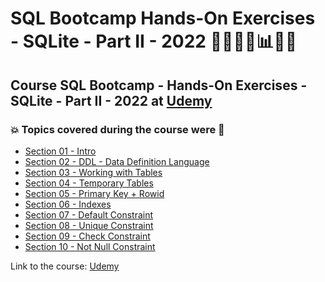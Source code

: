 # SQL Bootcamp Hands-On Exercises - SQLite - Part II - 2022 👩🏻‍💻🤖:bar_chart:🎲💽
## Course SQL Bootcamp - Hands-On Exercises - SQLite - Part II - 2022 at [Udemy](https://www.udemy.com/course/sql-bootcamp-hands-on-exercises-sqlite-part-ii/)
### :boom: Topics covered during the course were :rocket:
- [Section 01 - Intro](https://github.com/romulovieira777/SQL_Bootcamp_HandsOn_Exercises_SQLite_Part_II_2022/tree/main/Section_01_Intro)
- [Section 02 - DDL - Data Definition Language](https://github.com/romulovieira777/SQL_Bootcamp_HandsOn_Exercises_SQLite_Part_II_2022/tree/main/Section_02_DDL_Data_Definition_Language)
- [Section 03 - Working with Tables](https://github.com/romulovieira777/SQL_Bootcamp_HandsOn_Exercises_SQLite_Part_II_2022/tree/main/Section_03_Working_with_Tables)
- [Section 04 - Temporary Tables](https://github.com/romulovieira777/SQL_Bootcamp_HandsOn_Exercises_SQLite_Part_II_2022/tree/main/Section_04_Temporary_Tables)
- [Section 05 - Primary Key + Rowid](https://github.com/romulovieira777/SQL_Bootcamp_HandsOn_Exercises_SQLite_Part_II_2022/tree/main/Section_05_Primary_Key_Rowid)
- [Section 06 - Indexes](https://github.com/romulovieira777/SQL_Bootcamp_HandsOn_Exercises_SQLite_Part_II_2022/tree/main/Section_06_Indexes)
- [Section 07 - Default Constraint](https://github.com/romulovieira777/SQL_Bootcamp_HandsOn_Exercises_SQLite_Part_II_2022/tree/main/Section_07_Default_Constraint)
- [Section 08 - Unique Constraint](https://github.com/romulovieira777/SQL_Bootcamp_HandsOn_Exercises_SQLite_Part_II_2022/tree/main/Section_08_Unique_Constraint)
- [Section 09 - Check Constraint](https://github.com/romulovieira777/SQL_Bootcamp_HandsOn_Exercises_SQLite_Part_II_2022/tree/main/Section_09_Check_Constraint)
- [Section 10 - Not Null Constraint]()

Link to the course: [Udemy](https://www.udemy.com/course/sql-bootcamp-hands-on-exercises-sqlite-part-ii/)